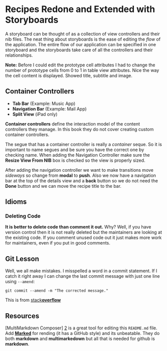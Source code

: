 # Recipes Redone and Extended with Storyboards #

A storyboard can be thought of as a collection of view controllers and their nib files. The neat thing about storyboards is the ease of editing the _flow_ of the application. The entire flow of our application can be specified in one storyboard and the storyboards take care of all the controllers and their relationships.

**Note:** Before I could edit the prototype cell attributes I had to change the number of prototype cells from 0 to 1 in table view attributes.  Nice the way the cell content is displayed.  Showed title, subtitle and image.

## Container Controllers ##

+ **Tab Bar** (Example: Music App)
+ **Navigation Bar** (Example: Mail App)
+ **Split View** (iPad only)

**Container controllers** define the interaction model of the content controllers they manage.  In this book they do not cover creating custom container controllers.  

The segue that has a container controller is really a *container* seque.  So it is important to name segues and be sure you have the correct one by checking name.  When adding the Navigation Controller make sure the **Resize View From NIB** box is checked so the view is properly sized.

After adding the navigation controller we want to make transitions move *sideways* so change from **modal** to **push**.  Also we now have a navigation bar at the top of the details view and a **back** button so we do not need the **Done** button and we can move the recipe title to the bar.

## Idioms ##

### Deleting Code ###

**It is better to delete code than comment it out.** Why?  Well, if you have version control then it is not really deleted but the maintainers are looking at the existing code. If you comment unused code out it just makes more work for maintainers, even if you put in good comments. 

## Git Lesson ##

Well, we all make mistakes.  I misspelled a word in a commit statement.  If I catch it right away I can change the last commit message with just one line using `--amend`:

	git commit --amend -m "The corrected message."

This is from [stack**overflow**][1]



## Resources ##

[MultiMarkdown Composer] [2] is a great tool for editing this `README.md` file.  Add [**Marked**][3] for rending (it has a GitHub style) and its unbeatable.  They do both **markdown** and **multimarkedown** but all that is needed for github is **markdown**. 

[1]: http://stackoverflow.com/questions/179123/how-do-i-edit-an-incorrect-commit-message-in-git
[2]: http://multimarkdown.com/
[3]: http://markedapp.com/